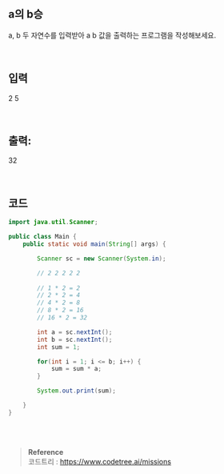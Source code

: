 ## a의 b승

a, b 두 자연수를 입력받아 a b 값을 출력하는 프로그램을 작성해보세요.

<br/>

## 입력

2 5

<br/>

## 출력:

32

<br/>

## 코드

```java
import java.util.Scanner;

public class Main {
    public static void main(String[] args) {

        Scanner sc = new Scanner(System.in);

        // 2 2 2 2 2 
        
        // 1 * 2 = 2
        // 2 * 2 = 4
        // 4 * 2 = 8
        // 8 * 2 = 16
        // 16 * 2 = 32

        int a = sc.nextInt();
        int b = sc.nextInt();
        int sum = 1;

        for(int i = 1; i <= b; i++) {
            sum = sum * a;
        }

        System.out.print(sum);

    }
}
```


<br/><br/>

>**Reference** 
> <br/>
코드트리 : https://www.codetree.ai/missions